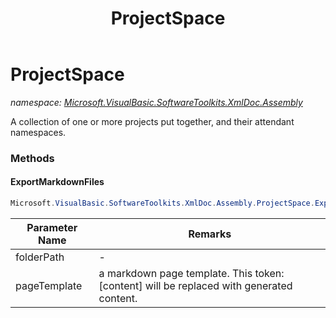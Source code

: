 ﻿---
title: ProjectSpace
---

# ProjectSpace
_namespace: [Microsoft.VisualBasic.SoftwareToolkits.XmlDoc.Assembly](N-Microsoft.VisualBasic.SoftwareToolkits.XmlDoc.Assembly.html)_

A collection of one or more projects put together, and their attendant namespaces.

### Methods

#### ExportMarkdownFiles
```csharp
Microsoft.VisualBasic.SoftwareToolkits.XmlDoc.Assembly.ProjectSpace.ExportMarkdownFiles(System.String,System.String,System.Boolean)
```


|Parameter Name|Remarks|
|--------------|-------|
|folderPath|-|
|pageTemplate|a markdown page template. This token: [content] will be replaced with generated content.|





